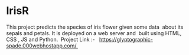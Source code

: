 # IrisR
This project predicts the species of iris flower given some data  about its sepals and petals.  It is deployed on a web server and  built  using HTML, CSS , JS and Python.  Project Link :-   https://glyptographic-spade.000webhostapp.com/ 
